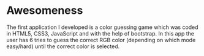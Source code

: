 # Awesomeness

The first application I developed is a color guessing game which was coded in HTML5, CSS3, JavaScript and with the help of bootstrap. 
In this app the user has 6 tries to guess the correct RGB color (depending on which mode easy/hard) until the correct color is selected.
